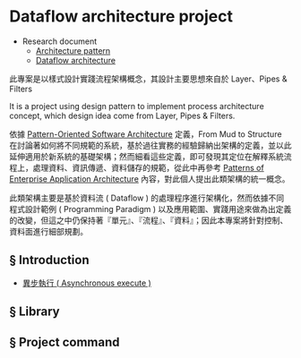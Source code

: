 # Dataflow architecture project

+ Research document
  - [Architecture pattern](https://github.com/eastmoon/research-software-theory/blob/master/software-engineering/architecture_pattern.md)
  - [Dataflow architecture](https://github.com/eastmoon/research-software-theory/blob/master/software-engineering/dataflow_architecture.md)

此專案是以樣式設計實踐流程架構概念，其設計主要思想來自於 Layer、Pipes & Filters

It is a project using design pattern to implement process architecture concept, which design idea come from Layer, Pipes & Filters.

依據 [Pattern-Oriented Software Architecture](https://www.amazon.com/Pattern-Oriented-Software-Architecture-System-Patterns/dp/0471958697) 定義，From Mud to Structure 在討論著如何將不同規範的系統，基於過往實務的經驗歸納出架構的定義，並以此延伸適用於新系統的基礎架構；然而細看這些定義，即可發現其定位在解釋系統流程上，處理資料、資訊傳遞、資料儲存的規範，從此中再參考 [Patterns of Enterprise Application Architecture](https://ihower.tw/blog/archives/1294) 內容，對此個人提出此類架構的統一概念。

此類架構主要是基於資料流 ( Dataflow ) 的處理程序進行架構化，然而依據不同程式設計範例 ( Programming Paradigm ) 以及應用範圍、實踐用途來做為出定義的改變，但這之中仍保持著『單元』、『流程』、『資料』；因此本專案將針對控制、資料面進行細部規劃。

## § Introduction

+ [異步執行 ( Asynchronous execute )](./doc/asynchronous-execute.md)

## § Library

## § Project command
